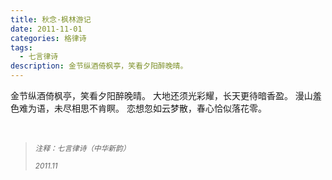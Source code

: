 ```yaml
---
title: 秋念·枫林游记
date: 2011-11-01
categories: 格律诗
tags:
  - 七言律诗
description: 金节纵酒倚枫亭，笑看夕阳醉晚晴。
---
```


金节纵酒倚枫亭，笑看夕阳醉晚晴。
大地还须光彩耀，长天更待暗香盈。
漫山羞色难为语，未尽相思不肯瞑。
恋想忽如云梦散，春心恰似落花零。

<br/>
<blockquote>
<p><small><i>注释：七言律诗（中华新韵）</i></small></p>
<p><small><i>2011.11</i></small></p>
</blockquote>